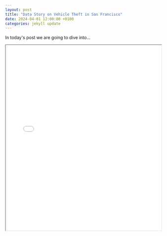 ```yaml
---
layout: post
title: "Data Story on Vehicle Theft in San Francisco"
date: 2024-04-01 12:00:00 +0100
categories: jekyll update
---
```


In today's post we are going to dive into...

<iframe src="{{ site.baseurl }}/assets/HeatMapWithTime.html" style="width:100%; height:600px;"></iframe>
